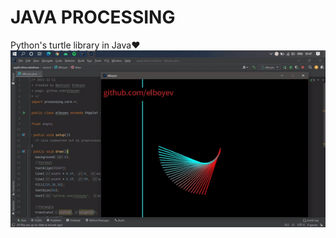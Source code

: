 # JAVA PROCESSING
Python's turtle library in Java❤️ </br>
![alt text](https://github.com/elboyev/java_processing/blob/main/doc/Processing.gif "Gif")
